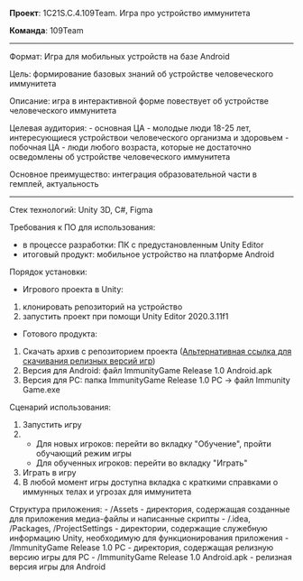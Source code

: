 **Проект**: 1С21S.C.4.109Team. Игра про устройство иммунитета

**Команда**: 109Team
***
Формат: Игра для мобильных устройств на базе Android

Цель: формирование базовых знаний об устройстве человеческого иммунитета

Описание: игра в интерактивной форме повествует об устройстве человеческого иммунитета

Целевая аудитория: 
	- основная ЦА - молодые люди 18-25 лет, интересующиеся устройствои человеческого организма и здоровьем
	- побочная ЦА - люди любого возраста, которые не достаточно осведомлены об устройстве человеческого иммунитета

Основное преимущество: интеграция образовательной части в гемплей, актуальность
***
Стек технологий: Unity 3D, C#, Figma

Требования к ПО для использования:
* в процессе разработки: ПК с предустановленным Unity Editor
* итоговый продукт: мобильное устройство на платформе Android

Порядок установки:
* Игрового проекта в Unity:
1. клонировать репозиторий на устройство
2. запустить проект при помощи Unity Editor 2020.3.11f1
* Готового продукта:
1. Скачать архив с репозиторием проекта ([Альтернативная ссылка для скачивания релизных версий игр](https://drive.google.com/drive/folders/1Np2BZmZUngdZfRTd_wgIHvwyy-XmiwUy?usp=sharing))
2. Версия для Android: файл ImmunityGame Release 1.0 Android.apk
3. Версия для PC: папка ImmunityGame Release 1.0 PC -> файл Immunity Game.exe

Сценарий использования:
1. Запустить игру
2. * Для новых игроков: перейти во вкладку "Обучение", пройти обучающий режим игры
   * Для обученных игроков: перейти во вкладку "Играть"
4. Играть в игру
5. В любой момент игры доступна вкладка с краткими справками о иммунных телах  и угрозах для иммунитета

Структура приложения: 
	- /Assets - директория, содержащая созданные для приложения медиа-файлы и написанные скрипты
	- /.idea, /Packages, /ProjectSettings - директории, содержащие служебную информацию Unity, необходимую для функционирования приложения
	- /ImmunityGame Release 1.0 PC - директория, содержащая релизную версию игры для PC
	- /ImmunityGame Release 1.0 Android.apk - релизная версия игры для Android